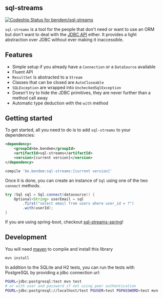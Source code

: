 ## sql-streams

[![Codeship Status for bendem/sql-streams](https://codeship.com/projects/55cad800-f141-0133-11e7-5a649d8f4ff2/status?branch=master)](https://codeship.com/projects/149357)

`sql-streams` is a tool for the people that don't need or want to use an ORM but
don't want to deal with the [JDBC API] either. It provides a light abstraction
over JDBC without ever making it inaccessible.

## Features

+ Simple setup if you already have a `Connection` or a `DataSource` available
+ Fluent API
+ `ResultSet` is abstracted to a `Stream`
+ Classes that can be closed are `AutoCloseable`
+ `SQLException` are wrapped into `UncheckedSqlException`
+ Doesn't try to hide the JDBC primitives, they are never further than a method
call away
+ Automatic type deduction with the `with` method

## Getting started

To get started, all you need to do is to add `sql-streams` to your dependencies:
```xml
<dependency>
    <groupId>be.bendem</groupId>
    <artifactId>sql-streams</artifactId>
    <version>[current version]</version>
</dependency>
```
```groovy
compile 'be.bendem:sql-streams:[current version]'
```

Once it is done, you can create an instance of `Sql` using one of the two
`connect` methods.

```java
try (Sql sql = Sql.connect(datasource)) {
    Optional<String> userEmail = sql
        .first("select email from users where user_id = ?")
        .with(userId);
}
```

If you are using spring-boot, checkout [sql-streams-spring]!

## Development

You will need [maven] to compile and install this library
```sh
mvn install
```

In addition to the SQLite and H2 tests, you can run the tests with PostgreSQL by providing a jdbc
connection url:
```sh
PGURL=jdbc:postgresql:test mvn test
# or with user and password if not using peer authentication
PGURL=jdbc:postgresql://localhost/test PGUSER=test PGPASSWORD=test mvn test
```

[ORM]: http://www.oracle.com/technetwork/java/javaee/tech/persistence-jsp-140049.html
[JDBC API]: https://docs.oracle.com/javase/8/docs/technotes/guides/jdbc/
[maven]: https://maven.apache.org/
[sql-streams-spring]: https://github.com/bendem/sql-streams-spring

